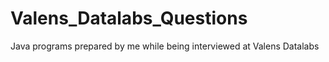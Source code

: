 # Valens_Datalabs_Questions
Java programs prepared by me while being interviewed at Valens Datalabs
